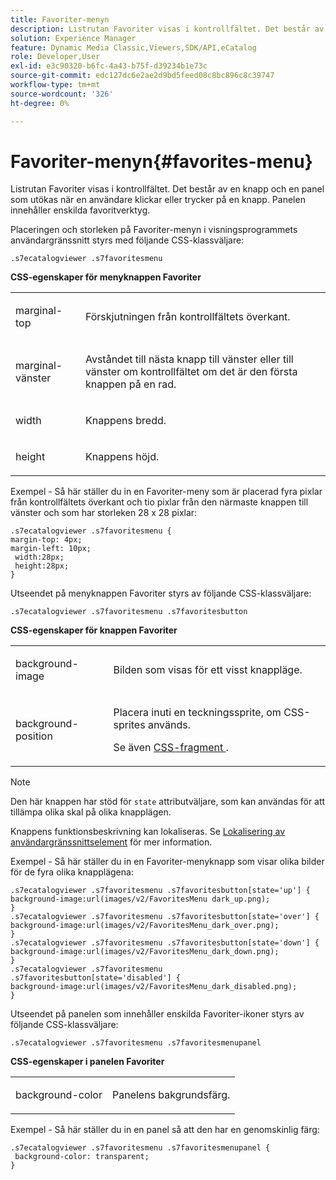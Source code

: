 ```yaml
---
title: Favoriter-menyn
description: Listrutan Favoriter visas i kontrollfältet. Det består av en knapp och en panel som utökas när en användare klickar eller trycker på en knapp. Panelen innehåller enskilda favoritverktyg.
solution: Experience Manager
feature: Dynamic Media Classic,Viewers,SDK/API,eCatalog
role: Developer,User
exl-id: e3c90320-b6fc-4a43-b75f-d39234b1e73c
source-git-commit: edc127dc6e2ae2d9bd5feed08c8bc896c8c39747
workflow-type: tm+mt
source-wordcount: '326'
ht-degree: 0%

---
```


# Favoriter-menyn{#favorites-menu}

Listrutan Favoriter visas i kontrollfältet. Det består av en knapp och en panel som utökas när en användare klickar eller trycker på en knapp. Panelen innehåller enskilda favoritverktyg.

<!--<a id="section_061E550C1C1D4DB2BD663A898895B38C"></a>-->

Placeringen och storleken på Favoriter-menyn i visningsprogrammets användargränssnitt styrs med följande CSS-klassväljare:

```
.s7ecatalogviewer .s7favoritesmenu
```

**CSS-egenskaper för menyknappen Favoriter**

<table id="table_C48C56E696304C9BAFEE71BA9EA9A174"> 
 <tbody> 
  <tr> 
   <td colname="col1"> <p> <span class="codeph"> marginal-top </span> </p> </td> 
   <td colname="col2"> <p> Förskjutningen från kontrollfältets överkant. </p> </td> 
  </tr> 
  <tr> 
   <td colname="col1"> <p> <span class="codeph"> marginal-vänster </span> </p> </td> 
   <td colname="col2"> <p> Avståndet till nästa knapp till vänster eller till vänster om kontrollfältet om det är den första knappen på en rad. </p> </td> 
  </tr> 
  <tr> 
   <td colname="col1"> <p> <span class="codeph"> width </span> </p> </td> 
   <td colname="col2"> <p>Knappens bredd. </p> </td> 
  </tr> 
  <tr> 
   <td colname="col1"> <p> <span class="codeph"> height </span> </p> </td> 
   <td colname="col2"> <p>Knappens höjd. </p> </td> 
  </tr> 
 </tbody> 
</table>

Exempel - Så här ställer du in en Favoriter-meny som är placerad fyra pixlar från kontrollfältets överkant och tio pixlar från den närmaste knappen till vänster och som har storleken 28 x 28 pixlar:

```
.s7ecatalogviewer .s7favoritesmenu { 
margin-top: 4px; 
margin-left: 10px; 
 width:28px; 
 height:28px; 
}
```

Utseendet på menyknappen Favoriter styrs av följande CSS-klassväljare:

```
.s7ecatalogviewer .s7favoritesmenu .s7favoritesbutton
```

**CSS-egenskaper för knappen Favoriter**

<table id="table_970D62A1413145E0A964FA9D9F108579"> 
 <tbody> 
  <tr> 
   <td colname="col1"> <p> <span class="codeph"> background-image </span> </p> </td> 
   <td colname="col2"> <p> Bilden som visas för ett visst knappläge. </p> </td> 
  </tr> 
  <tr> 
   <td colname="col1"> <p> <span class="codeph"> background-position </span> </p> </td> 
   <td colname="col2"> <p> Placera inuti en teckningssprite, om CSS-sprites används. </p> <p>Se även <a href="../../../c-html5-s7-aem-asset-viewers/c-html5-20-ecatalog-viewer-about/c-html5-20-ecatalog-viewer-customizingviewer/c-html5-20-ecatalog-viewer-customizingviewer.md#section-9d570f95eb2443aca74c1b02f6e89aff" format="dita" scope="local"> CSS-fragment </a>. </p> </td> 
  </tr> 
 </tbody> 
</table>

>[!NOTE]
>
>Den här knappen har stöd för `state` attributväljare, som kan användas för att tillämpa olika skal på olika knapplägen.

Knappens funktionsbeskrivning kan lokaliseras. Se [Lokalisering av användargränssnittselement](../../../c-html5-s7-aem-asset-viewers/c-html5-20-ecatalog-viewer-about/c-html5-20-ecatalog-viewer-localization.md#concept-cbfc39344c494eb7b9f6a272cff0cc74) för mer information.

Exempel - Så här ställer du in en Favoriter-menyknapp som visar olika bilder för de fyra olika knapplägena:

```
.s7ecatalogviewer .s7favoritesmenu .s7favoritesbutton[state='up'] { 
background-image:url(images/v2/FavoritesMenu dark_up.png); 
} 
.s7ecatalogviewer .s7favoritesmenu .s7favoritesbutton[state='over'] { 
background-image:url(images/v2/FavoritesMenu_dark_over.png); 
} 
.s7ecatalogviewer .s7favoritesmenu .s7favoritesbutton[state='down'] { 
background-image:url(images/v2/FavoritesMenu_dark_down.png); 
} 
.s7ecatalogviewer .s7favoritesmenu .s7favoritesbutton[state='disabled'] { 
background-image:url(images/v2/FavoritesMenu_dark_disabled.png); 
}
```

Utseendet på panelen som innehåller enskilda Favoriter-ikoner styrs av följande CSS-klassväljare:

```
.s7ecatalogviewer .s7favoritesmenu .s7favoritesmenupanel
```

**CSS-egenskaper i panelen Favoriter**

<table id="table_B57B44C561E94F86BB1B0EC1671F26DB"> 
 <tbody> 
  <tr> 
   <td colname="col1"> <p> <span class="codeph"> background-color </span> </p> </td> 
   <td colname="col2"> <p>Panelens bakgrundsfärg. </p> </td> 
  </tr> 
 </tbody> 
</table>

Exempel - Så här ställer du in en panel så att den har en genomskinlig färg:

```
.s7ecatalogviewer .s7favoritesmenu .s7favoritesmenupanel { 
 background-color: transparent; 
}
```
